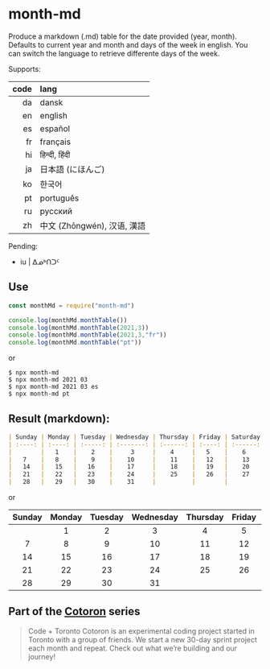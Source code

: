 # month-md

Produce a markdown (.md) table for the date provided (year, month). Defaults to current year and month and days of the week in english. You can switch the language to retrieve differente days of the week. 

Supports:

| code | lang                        |
| ---: | :-------------------------- |
|   da | dansk                       |
|   en | english                     |
|   es | español                     |
|   fr | français                    |
|   hi | हिन्दी, हिंदी                     |
|   ja | 日本語 (にほんご)           |
|   ko | 한국어                      |
|   pt | português                   |
|   ru | русский                     |
|   zh | 中文 (Zhōngwén), 汉语, 漢語 |


Pending:

- iu | ᐃᓄᒃᑎᑐᑦ


## Use

```js
const monthMd = require("month-md")

console.log(monthMd.monthTable())
console.log(monthMd.monthTable(2021,3))
console.log(monthMd.monthTable(2021,3,"fr"))
console.log(monthMd.monthTable("pt"))
```

or

```shell
$ npx month-md
$ npx month-md 2021 03
$ npx month-md 2021 03 es
$ npx month-md pt
```

## Result (markdown):

```markdown
| Sunday | Monday | Tuesday | Wednesday | Thursday | Friday | Saturday |
| :----: | :----: | :-----: | :-------: | :------: | :----: | :------: |
|        |   1    |    2    |     3     |    4     |   5    |    6     |
|   7    |   8    |    9    |    10     |    11    |   12   |    13    |
|   14   |   15   |   16    |    17     |    18    |   19   |    20    |
|   21   |   22   |   23    |    24     |    25    |   26   |    27    |
|   28   |   29   |   30    |    31     |          |        |          |
```

or

| Sunday | Monday | Tuesday | Wednesday | Thursday | Friday | Saturday |
| :----: | :----: | :-----: | :-------: | :------: | :----: | :------: |
|        |   1    |    2    |     3     |    4     |   5    |    6     |
|   7    |   8    |    9    |    10     |    11    |   12   |    13    |
|   14   |   15   |   16    |    17     |    18    |   19   |    20    |
|   21   |   22   |   23    |    24     |    25    |   26   |    27    |
|   28   |   29   |   30    |    31     |          |        |          |

## Part of the [Cotoron](https://cotoron.ga/) series

> Code + Toronto
> Cotoron is an experimental coding project started in Toronto with a group of friends. We start a new 30-day sprint project each month and repeat. Check out what we’re building and our journey!
